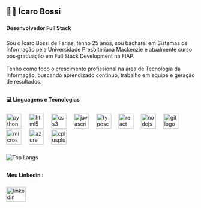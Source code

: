 <h2 align="left">👨‍💻 Ícaro Bossi</h2>

###

<h4 align="left">Desenvolvedor Full Stack</h4>

###

<p align="left">Sou o Ícaro Bossi de Farias, tenho 25 anos, sou bacharel em Sistemas de Informação pela Universidade Presbiteriana Mackenzie e atualmente curso pós‑graduação em Full Stack Development na FIAP.<br><br>Tenho como foco o crescimento profissional na área de Tecnologia da Informação, buscando aprendizado contínuo, trabalho em equipe e geração de resultados.</p>

###

<h2 align="left"></h2>

###

<h4 align="left">💻 Linguagens e Tecnologias</h4>

###

<div align="left">
  <img src="https://cdn.jsdelivr.net/gh/devicons/devicon/icons/python/python-original.svg" height="40" alt="python logo"  />
  <img width="12" />
  <img src="https://cdn.jsdelivr.net/gh/devicons/devicon/icons/html5/html5-original.svg" height="40" alt="html5 logo"  />
  <img width="12" />
  <img src="https://cdn.jsdelivr.net/gh/devicons/devicon/icons/css3/css3-original.svg" height="40" alt="css3 logo"  />
  <img width="12" />
  <img src="https://cdn.jsdelivr.net/gh/devicons/devicon/icons/javascript/javascript-original.svg" height="40" alt="javascript logo"  />
  <img width="12" />
  <img src="https://cdn.jsdelivr.net/gh/devicons/devicon/icons/typescript/typescript-original.svg" height="40" alt="typescript logo"  />
  <img width="12" />
  <img src="https://cdn.jsdelivr.net/gh/devicons/devicon/icons/react/react-original.svg" height="40" alt="react logo"  />
  <img width="12" />
  <img src="https://cdn.jsdelivr.net/gh/devicons/devicon/icons/nodejs/nodejs-original.svg" height="40" alt="nodejs logo"  />
  <img width="12" />
  <img src="https://cdn.jsdelivr.net/gh/devicons/devicon/icons/git/git-original.svg" height="40" alt="git logo"  />
  <img width="12" />
  <img src="https://cdn.jsdelivr.net/gh/devicons/devicon/icons/microsoftsqlserver/microsoftsqlserver-plain.svg" height="40" alt="microsoftsqlserver logo"  />
  <img width="12" />
  <img src="https://cdn.jsdelivr.net/gh/devicons/devicon/icons/azure/azure-original.svg" height="40" alt="azure logo"  />
  <img width="12" />
  <img src="https://cdn.jsdelivr.net/gh/devicons/devicon/icons/cplusplus/cplusplus-original.svg" height="40" alt="cplusplus logo"  />
  <img width="12" />
</div>

###

![Top Langs](https://github-readme-stats.vercel.app/api/top-langs/?username=icarobossi&layout=compact&langs_count=8&theme=dark)

<h2 align="left"></h2>

###

<h4 align="left">Meu Linkedin :</h4>

###

<div align="left">
  <a href="https://www.linkedin.com/in/icarobossi/" target="_blank">
    <img src="https://raw.githubusercontent.com/maurodesouza/profile-readme-generator/master/src/assets/icons/social/linkedin/default.svg" width="52" height="40" alt="linkedin logo"  />
  </a>
</div>

###
